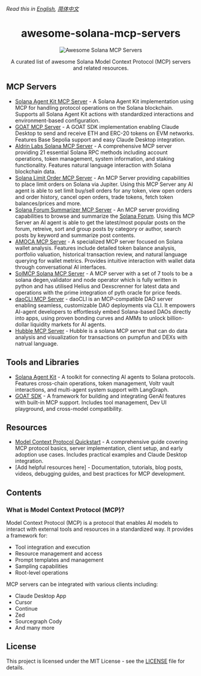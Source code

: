 *Read this in [English](README.md), [简体中文](README.zh-CN.md)*

<div align="center">

# awesome-solana-mcp-servers

![Awesome Solana MCP Servers](banner.png)

A curated list of awesome Solana Model Context Protocol (MCP) servers and related resources.

</div>

## MCP Servers
- [Solana Agent Kit MCP Server](https://github.com/sendaifun/solana-agent-kit/tree/main/examples/agent-kit-mcp-server) - A Solana Agent Kit implementation using MCP for handling protocol operations on the Solana blockchain. Supports all Solana Agent Kit actions with standardized interactions and environment-based configuration.
- [GOAT MCP Server](https://github.com/goat-sdk/goat/tree/main/typescript/examples/by-framework/model-context-protocol) - A GOAT SDK implementation enabling Claude Desktop to send and receive ETH and ERC-20 tokens on EVM networks. Features Base Sepolia support and easy Claude Desktop integration.
- [Aldrin Labs Solana MCP Server](https://github.com/Aldrin-labs/solana-mcp-server) - A comprehensive MCP server providing 21 essential Solana RPC methods including account operations, token management, system information, and staking functionality. Features natural language interaction with Solana blockchain data.
- [Solana Limit Order MCP Server](https://github.com/dimitrov-d/solana-limit-order-mcp) - An MCP Server providing capabilities to place limit orders on Solana via Jupiter. Using this MCP Server any AI agent is able to set limit buy/sell orders for any token, view open orders and order history, cancel open orders, trade tokens, fetch token balances/prices and more.
- [Solana Forum Summarizer MCP Server](https://github.com/dimitrov-d/solana-forum-summarizer-mcp) - An MCP server providing capabilities to browse and summarize the [Solana Forum](http://forum.solana.com/). Using this MCP Server an AI agent is able to get the latest/most popular posts on the forum, retreive, sort and group posts by category or author, search posts by keyword and summarize post contents.
- [AMOCA MCP Server](https://github.com/manolaz/amoca-solana-mcp-server) - A specialized MCP server focused on Solana wallet analysis. Features include detailed token balance analysis, portfolio valuation, historical transaction review, and natural language querying for wallet metrics. Provides intuitive interaction with wallet data through conversational AI interfaces.
- [SolMCP Solana MCP Server](https://github.com/N-45div/SolMCP---SendAI-MCP-competition) - A MCP server with a set of 7 tools to be a solana degen,validator and node operator which is fully written in python and has utilised Helius and Dexscrenner for latest data and operations with the prime integration of pyth oracle for price feeds.
- [daoCLI MCP Server](https://github.com/DaoCLI/daoCLI-init) - daoCLI is an MCP-compatible DAO server enabling seamless, customizable DAO deployments via CLI. It empowers AI-agent developers to effortlessly embed Solana-based DAOs directly into apps, using proven bonding curves and AMMs to unlock billion-dollar liquidity markets for AI agents.
- [Hubble MCP Server](https://github.com/HubbleVision/hubble-ai-mcp) - Hubble is a solana MCP server that can do data analysis and visualization for transactions on pumpfun and DEXs with natrual language.

## Tools and Libraries
- [Solana Agent Kit](https://github.com/sendaifun/solana-agent-kit) - A toolkit for connecting AI agents to Solana protocols. Features cross-chain operations, token management, Voltr vault interactions, and multi-agent system support with LangGraph.
- [GOAT SDK](https://github.com/goat-sdk/goat) - A framework for building and integrating GenAI features with built-in MCP support. Includes tool management, Dev UI playground, and cross-model compatibility.

## Resources
- [Model Context Protocol Quickstart](https://glama.ai/blog/2024-11-25-model-context-protocol-quickstart) - A comprehensive guide covering MCP protocol basics, server implementation, client setup, and early adoption use cases. Includes practical examples and Claude Desktop integration.
- [Add helpful resources here] - Documentation, tutorials, blog posts, videos, debugging guides, and best practices for MCP development.

## Contents

### What is Model Context Protocol (MCP)?

Model Context Protocol (MCP) is a protocol that enables AI models to interact with external tools and resources in a standardized way. It provides a framework for:
- Tool integration and execution
- Resource management and access
- Prompt templates and management
- Sampling capabilities
- Root-level operations

MCP servers can be integrated with various clients including:
- Claude Desktop App
- Cursor
- Continue
- Zed
- Sourcegraph Cody
- And many more

## License

This project is licensed under the MIT License - see the [LICENSE](LICENSE) file for details.
